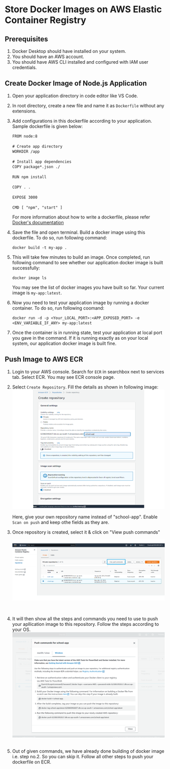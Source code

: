# Store Docker Images on AWS Elastic Container Registry

## Prerequisites
1. Docker Desktop should have installed on your system.
2. You should have an AWS account.
3. You should have AWS CLI installed and configured with IAM user credentials.

## Create Docker Image of Node.js Application

1. Open your application directory in code editor like VS Code.
2. In root directory, create a new file and name it as `Dockerfile` without any extensions.
3. Add configurations in this dockerfile according to your application. Sample dockerfile is given below:
    ```
    FROM node:8

    # Create app directory
    WORKDIR /app

    # Install app dependencies
    COPY package*.json ./

    RUN npm install

    COPY . .

    EXPOSE 3000

    CMD [ "npm", "start" ]

    ```
    For more information about how to write a dockerfile, please refer [Docker's documentation](https://docs.docker.com/develop/develop-images/dockerfile_best-practices/)

4. Save the file and open terminal. Build a docker image using this dockerfile. To do so, run following command:
    ```
    docker build -t my-app .
    ```
5. This will take few minutes to build an image. Once completed, run following command to see whether our application docker image is built successfully:
    ```
    docker image ls
    ```
    You may see the list of docker images you have built so far. Your current image is `my-app:latest`.
6. Now you need to test your application image by running a docker container. To do so, run following coomand:
    ```
    docker run -d -p <Your_LOCAL_PORT>:<APP_EXPOSED_PORT> -e <ENV_VARIABLE_IF_ANY> my-app:latest
    ```
7. Once the container is in running state, test your application at local port you gave in the command. If it is running exactly as on your local system, our application docker image is built fine.

## Push Image to AWS ECR
1. Login to your AWS console. Search for `ECR` in searchbox next to services tab. Select ECR. You may see ECR console page.
2. Select `Create Repository`. Fill the details as shown in following image:
  &nbsp;<br>
   <img src="../Pulumi/Images/ecr-1.png" width="600" />

    Here, give your own repository name instead of "school-app". Enable `Scan on push` and keep othe fields as they are.
&nbsp;<br>
3. Once repository is created, select it & click on "View push commands"

    <img src="../Pulumi/Images/ecr-2.png" width="600" />
&nbsp;<br>

4. It will then show all the steps and commands you need to use to push your apllication image to this repository. Follow the steps according to your OS.
&nbsp;<br>
   <img src="../Pulumi/Images/ecr-3.png" width="600" />
&nbsp;<br>

5. Out of given commands, we have already done building of docker image i.e. step no.2. So you can skip it. Follow all other steps to push your dockerfile on ECR.